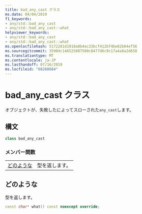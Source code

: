 ```yaml
---
title: bad_any_cast クラス
ms.date: 04/04/2019
f1_keywords:
- any/std::bad_any_cast
- any/std::bad_any_cast::what
helpviewer_keywords:
- any/std::bad_any_cast
- any/std::bad_any_cast::what
ms.openlocfilehash: 5172281d1918a8b4ac33bcf412bf4be82b04ef56
ms.sourcegitcommit: 3590dc146525807500c0477d6c9c17a4a8a2d658
ms.translationtype: MT
ms.contentlocale: ja-JP
ms.lasthandoff: 07/16/2019
ms.locfileid: "68268684"
---
```

# <a name="badanycast-class"></a>bad_any_cast クラス

オブジェクトが、失敗したによってスローされた`any_cast`します。

## <a name="syntax"></a>構文

```cpp
class bad_any_cast
```

### <a name="member-functions"></a>メンバー関数

|||
|-|-|
|[どのような](#what)|型を返します。|

## <a name="what"></a> どのような

型を返します。

```cpp
const char* what() const noexcept override;
```
